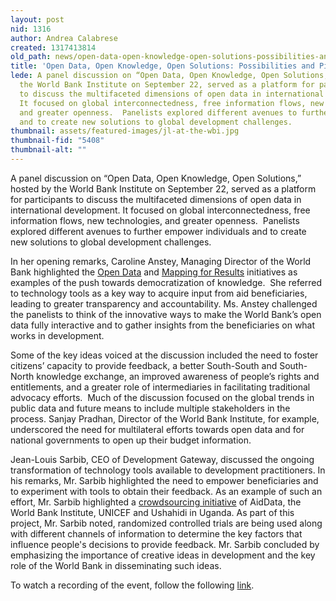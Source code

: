 ```yaml
---
layout: post
nid: 1316
author: Andrea Calabrese
created: 1317413814
old_path: news/open-data-open-knowledge-open-solutions-possibilities-and-pitfalls
title: 'Open Data, Open Knowledge, Open Solutions: Possibilities and Pitfalls'
lede: A panel discussion on “Open Data, Open Knowledge, Open Solutions,” hosted by
  the World Bank Institute on September 22, served as a platform for participants
  to discuss the multifaceted dimensions of open data in international development.
  It focused on global interconnectedness, free information flows, new technologies,
  and greater openness.  Panelists explored different avenues to further empower individuals
  and to create new solutions to global development challenges.
thumbnail: assets/featured-images/jl-at-the-wbi.jpg
thumbnail-fid: "5408"
thumbnail-alt: ""
---
```


A panel discussion on “Open Data, Open Knowledge, Open Solutions,” hosted by the World Bank Institute on September 22, served as a platform for participants to discuss the multifaceted dimensions of open data in international development. It focused on global interconnectedness, free information flows, new technologies, and greater openness.  Panelists explored different avenues to further empower individuals and to create new solutions to global development challenges.

In her opening remarks, Caroline Anstey, Managing Director of the World Bank highlighted the [Open Data](http://data.worldbank.org/) and [Mapping for Results](/news/world-bank-and-aiddata-put-aid-information-map "Mapping for Results") initiatives as examples of the push towards democratization of knowledge.  She referred to technology tools as a key way to acquire input from aid beneficiaries, leading to greater transparency and accountability. Ms. Anstey challenged the panelists to think of the innovative ways to make the World Bank’s open data fully interactive and to gather insights from the beneficiaries on what works in development.

Some of the key ideas voiced at the discussion included the need to foster citizens’ capacity to provide feedback, a better South-South and South-North knowledge exchange, an improved awareness of people’s rights and entitlements, and a greater role of intermediaries in facilitating traditional advocacy efforts.  Much of the discussion focused on the global trends in public data and future means to include multiple stakeholders in the process. Sanjay Pradhan, Director of the World Bank Institute, for example, underscored the need for multilateral efforts towards open data and for national governments to open up their budget information.

Jean-Louis Sarbib, CEO of Development Gateway, discussed the ongoing transformation of technology tools available to development practitioners. In his remarks, Mr. Sarbib highlighted the need to empower beneficiaries and to experiment with tools to obtain their feedback. As an example of such an effort, Mr. Sarbib highlighted a [crowdsourcing initiative](http://blog.aiddata.org/2011/06/experimenting-with-aid-information.html "Crowdsourcing Initiative") of AidData, the World Bank Institute, UNICEF and Ushahidi in Uganda. As part of this project, Mr. Sarbib noted, randomized controlled trials are being used along with different channels of information to determine the key factors that influence people's decisions to provide feedback. Mr. Sarbib concluded by emphasizing the importance of creative ideas in development and the key role of the World Bank in disseminating such ideas.

To watch a recording of the event, follow the following [link](http://wbi.worldbank.org/wbi/event/open-data-open-knowledge-open-solutions).

